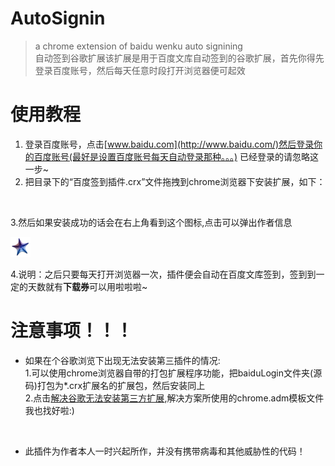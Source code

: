 # AutoSignin

> a chrome extension of baidu wenku auto signining <br />
> 自动签到谷歌扩展该扩展是用于百度文库自动签到的谷歌扩展，首先你得先登录百度账号，然后每天任意时段打开浏览器便可起效<br />


# 使用教程

1. 登录百度账号，点击[www.baidu.com](http://www.baidu.com/)然后登录你的百度账号(最好是设置百度账号每天自动登录那种。。。)
已经登录的请忽略这一步~
2. 把目录下的“百度签到插件.crx”文件拖拽到chrome浏览器下安装扩展，如下：
<p align="center">
  <img src="http://www.williamlong.info/upload/3160_1.jpg" alt="" />
</p>
3.然后如果安装成功的话会在右上角看到这个图标,点击可以弹出作者信息
<p>
  <img src="https://github.com/zifengb/AutoSignin/blob/master/baiduLogin/golive.png" alt="" />
</p>
4.说明：之后只要每天打开浏览器一次，插件便会自动在百度文库签到，签到到一定的天数就有<strong>下载券</strong>可以用啦啦啦~


# 注意事项！！！

- 如果在个谷歌浏览下出现无法安装第三插件的情况:    <br />
  1.可以使用chrome浏览器自带的打包扩展程序功能，把baiduLogin文件夹(源码)打包为*.crx扩展名的扩展包，然后安装同上    <br />
  2.点击[解决谷歌无法安装第三方扩展](http://jingyan.baidu.com/article/ce09321b7d581e2bff858f23.html?st=2&os=0&bd_page_type=1&net_type=1),解决方案所使用的chrome.adm模板文件我也找好啦:)
  <p align="center">
    <img src="http://img.blog.csdn.net/20141119123426950?watermark/2/text/aHR0cDovL2Jsb2cuY3Nkbi5uZXQvZ3VsaW5nZWFnbGU=/font/5a6L5L2T/fontsize/400/fill/I0JBQkFCMA==/dissolve/70/gravity/SouthEast" alt="" />
  </P>
- 此插件为作者本人一时兴起所作，并没有携带病毒和其他威胁性的代码！
